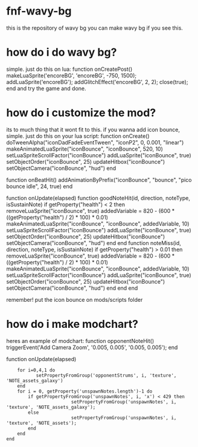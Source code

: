 # fnf-wavy-bg
this is the repository of wavy bg
you can make wavy bg if you see this.
# how do i do wavy bg?
simple. just do this on lua: function onCreatePost()
    makeLuaSprite('encoreBG', 'encoreBG', -750, 1500);
    addLuaSprite('encoreBG');
    addGlitchEffect('encoreBG', 2, 2);
    close(true);
    end
  and try the game and done.
  # how do i customize the mod?
  its to much thing that it wont fit to this. if you wanna add icon bounce, simple. just do this on your lua script: function onCreate()
    doTweenAlpha("iconDadFadeEventTween", "iconP2", 0, 0.001, "linear")
    makeAnimatedLuaSprite("iconBounce", "iconBounce", 520, 10)
    setLuaSpriteScrollFactor("iconBounce")
    addLuaSprite("iconBounce", true)
    setObjectOrder("iconBounce", 25)
    updateHitbox("iconBounce")
    setObjectCamera("iconBounce", "hud")
end

function onBeatHit()
    addAnimationByPrefix("iconBounce", "bounce", "pico bounce idle", 24, true)
end

function onUpdate(elapsed)
    function goodNoteHit(id, direction, noteType, isSustainNote)
        if getProperty("health") < 2 then
            removeLuaSprite("iconBounce", true)
            addedVariable = 820 - (600 * ((getProperty("health") / 2) * 100) * 0.01)
            makeAnimatedLuaSprite("iconBounce", "iconBounce", addedVariable, 10)
            setLuaSpriteScrollFactor("iconBounce")
            addLuaSprite("iconBounce", true)
            setObjectOrder("iconBounce", 25)
            updateHitbox("iconBounce")
            setObjectCamera("iconBounce", "hud")
        end
    end
    function noteMiss(id, direction, noteType, isSustainNote)
        if getProperty("health") > 0.01 then
            removeLuaSprite("iconBounce", true)
            addedVariable = 820 - (600 * ((getProperty("health") / 2) * 100) * 0.01)
            makeAnimatedLuaSprite("iconBounce", "iconBounce", addedVariable, 10)
            setLuaSpriteScrollFactor("iconBounce")
            addLuaSprite("iconBounce", true)
            setObjectOrder("iconBounce", 25)
            updateHitbox("iconBounce")
            setObjectCamera("iconBounce", "hud")
        end
    end
end

remember! put the icon bounce on mods/scripts folder
# how do i make modchart?
heres an example of modchart: function opponentNoteHit()
	triggerEvent('Add Camera Zoom', '0.005, 0.005', '0.005, 0.005');
end

function onUpdate(elapsed)

		for i=0,4,1 do
			   setPropertyFromGroup('opponentStrums', i, 'texture', 'NOTE_assets_galaxy')
		end
		for i = 0, getProperty('unspawnNotes.length')-1 do
			if getPropertyFromGroup('unspawnNotes', i, 'x') < 429 then
							setPropertyFromGroup('unspawnNotes', i, 'texture', 'NOTE_assets_galaxy');
			else
							setPropertyFromGroup('unspawnNotes', i, 'texture', 'NOTE_assets');
			end
		end
	end



